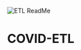 ![ETL ReadMe](https://user-images.githubusercontent.com/93561950/170160812-5ecbb928-4ad5-4620-aa6c-15ffd3dd426c.png)


# COVID-ETL
